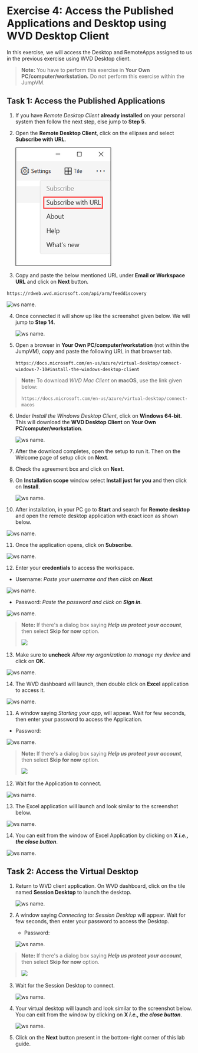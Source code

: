# **Exercise 4: Access the Published Applications and Desktop using WVD Desktop Client**

In this exercise, we will access the Desktop and RemoteApps assigned to us in the previous exercise using WVD Desktop client.

> **Note:** You have to perform this exercise in **Your Own PC/computer/workstation.** Do not perform this exercise within the JumpVM.


## **Task 1: Access the Published Applications**

1. If you have *Remote Desktop Client* **already installed** on your personal system then follow the next step, else jump to **Step 5**. 

2. Open the **Remote Desktop Client**, click on the ellipses and select **Subscribe with URL**.

   ![ws name.](media/labinst22.png)

3. Copy and paste the below mentioned URL under **Email or Workspace URL** and click on **Next** button.

```https://rdweb.wvd.microsoft.com/api/arm/feeddiscovery```

   ![ws name.](media/labinst23.png)

4. Once connected it will show up like the screenshot given below. We will jump to **Step 14**.

   ![ws name.](media/labinst24.png)

5. Open a browser in **Your Own PC/computer/workstation** (not within the JumpVM), copy and paste the following URL in that browser tab.

   ```https://docs.microsoft.com/en-us/azure/virtual-desktop/connect-windows-7-10#install-the-windows-desktop-client```

> **Note:** To download *WVD Mac Client* on **macOS**, use the link given below:
>
> ```https://docs.microsoft.com/en-us/azure/virtual-desktop/connect-macos```

6. Under *Install the Windows Desktop Client*, click on **Windows 64-bit**. This will download the **WVD Desktop Client** on **Your Own PC/computer/workstation**.
   
   ![ws name.](media/a48.png)
      
7. After the download completes, open the setup to run it. Then on the Welcome page of setup click on **Next**.

8. Check the agreement box and click on **Next**.

9. On **Installation scope** window select **Install just for you** and then click on **Install**.

   ![ws name.](media/wvd41.png)

10. After installation, in your PC go to **Start** and search for **Remote desktop** and open the remote desktop application with exact icon as shown below.

   ![ws name.](media/137.png)
   
   
11. Once the application opens, click on **Subscribe**.

   ![ws name.](media/a49.png)
  
  
12. Enter your **credentials** to access the workspace.

   - Username: *Paste your username* **<inject key="AzureAdUserEmail" />** *and then click on **Next**.*
   
   ![ws name.](media/95.png)

   - Password: *Paste the password* **<inject key="AzureAdUserPassword" />** *and click on **Sign in**.*

   ![ws name.](media/96.png)

> **Note:** If there's a dialog box saying ***Help us protect your account***, then select **Skip for now** option.
>
>    ![](media/login.png)
>
   
13. Make sure to **uncheck** *Allow my organization to manage my device* and click on **OK**.

   ![ws name.](media/ex4t1s9.png)
   
   
14. The WVD dashboard will launch, then double click on **Excel** application to access it.

   ![ws name.](media/ex4t1s10.png)
   

11. A window saying *Starting your app*, will appear. Wait for few seconds, then enter your password to access the Application.

   - Password: **<inject key="AzureAdUserPassword" />**
   
   ![ws name.](media/ch14.png)

> **Note:** If there's a dialog box saying ***Help us protect your account***, then select **Skip for now** option.
>
>    ![](media/login.png)
>

12. Wait for the Application to connect.

   ![ws name.](media/58.png)
   

13. The Excel application will launch and look similar to the screenshot below.

   ![ws name.](media/ch15.png) 
    
14. You can exit from the window of Excel Application by clicking on **X *i.e., the close button***.

   ![ws name.](media/ch16.png)
   
## **Task 2: Access the Virtual Desktop**


1. Return to WVD client application. On WVD dashboard, click on the tile named **Session Desktop** to launch the desktop.

   ![ws name.](media/ex4t2s2.png)
   

2. A window saying *Connecting to: Session Desktop* will appear. Wait for few seconds, then enter your password to access the Desktop.

   - Password: **<inject key="AzureAdUserPassword" />**
   
   ![ws name.](media/ch14.png)
   
> **Note:** If there's a dialog box saying ***Help us protect your account***, then select **Skip for now** option.
>
>    ![](media/login.png)
>

3. Wait for the Session Desktop to connect.

   ![ws name.](media/ex4t2s4.png)
   

4. Your virtual desktop will launch and look similar to the screenshot below. You can exit from the window by clicking on **X *i.e., the close button***. 
        
   ![ws name.](media/ex4t2s5.png)   
    
     
5. Click on the **Next** button present in the bottom-right corner of this lab guide. 
